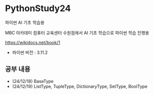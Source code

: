 # PythonStudy24
파이썬 AI 기초 학습용

MBC 아카데미 컴퓨터 교육센터 수원점에서 AI 기초 학습으로 파이썬 학습 진행용

https://wikidocs.net/book/1

- 파이썬 버전 : 3.11.2

## 공부 내용
- (24/12/18) BaseType
- (24/12/19) ListType, TupleType, DictionaryType, SetType, BoolType

